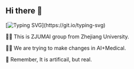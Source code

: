 ## Hi there 👋

[![Typing SVG](https://readme-typing-svg.demolab.com?font=Fira+Code&pause=1000&width=600&lines=This+is+ZJUMAI+group+from+Zhejiang+University.;We+are+trying+to+make+changes+in+AI%2BMedical.;Remember%2C+It+is+artificail%2C+but+real.)](https://git.io/typing-svg)

🙋‍♀️ This is ZJUMAI group from Zhejiang University.

👩‍💻 We are trying to make changes in AI+Medical.

🧙 Remember, It is artificail, but real.
<!--

**Here are some ideas to get you started:**

🙋‍♀️ A short introduction - what is your organization all about?
🌈 Contribution guidelines - how can the community get involved?
👩‍💻 Useful resources - where can the community find your docs? Is there anything else the community should know?
🍿 Fun facts - what does your team eat for breakfast?
🧙 Remember<!--
